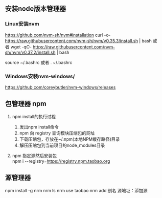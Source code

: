 ## 安装node版本管理器
### Linux安装nvm
https://github.com/nvm-sh/nvm#installation
curl -o- https://raw.githubusercontent.com/nvm-sh/nvm/v0.35.3/install.sh | bash  或者
wget -qO- https://raw.githubusercontent.com/nvm-sh/nvm/v0.37.2/install.sh | bash

source ~/.bashrc 或者
. ~/.bashrc

### Windows安装nvm-windows/
https://github.com/coreybutler/nvm-windows/releases


## 包管理器 npm
1. npm install的执行过程
    1. 发出npm install命令
    2. npm 向 registry 查询模块压缩包的网址
    3. 下载压缩包，存放在~/.npm(本地NPM缓存路径)目录
    4. 解压压缩包到当前项目的node_modules目录

1. npm 指定源然后安装包  
npm i --registry=https://registry.npm.taobao.org 


## 源管理器
npm install -g nrm
nrm ls
nrm use taobao
nrm add 别名 源地址：添加源